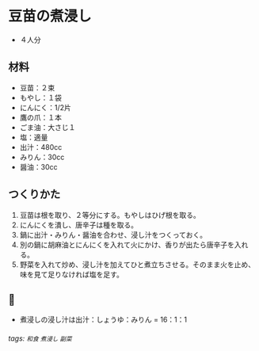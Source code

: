 # 豆苗の煮浸し
- ４人分

## 材料
- 豆苗：２束
- もやし：１袋
- にんにく：1/2片
- 鷹の爪：１本
- ごま油：大さじ１
- 塩：適量
- 出汁：480cc
- みりん：30cc
- 醤油：30cc

## つくりかた
1. 豆苗は根を取り、２等分にする。もやしはひげ根を取る。
2. にんにくを潰し、唐辛子は種を取る。
3. 鍋に出汁・みりん・醤油を合わせ、浸し汁をつくっておく。
4. 別の鍋に胡麻油とにんにくを入れて火にかけ、香りが出たら唐辛子を入れる。
5. 野菜を入れて炒め、浸し汁を加えてひと煮立ちさせる。そのまま火を止め、味を見て足りなければ塩を足す。

## :memo: 
- 煮浸しの浸し汁は出汁：しょうゆ：みりん = 16：1：1

###### tags: `和食` `煮浸し` `副菜`